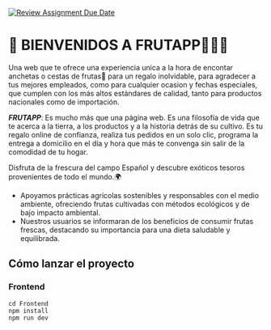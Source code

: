[![Review Assignment Due Date](https://classroom.github.com/assets/deadline-readme-button-24ddc0f5d75046c5622901739e7c5dd533143b0c8e959d652212380cedb1ea36.svg)](https://classroom.github.com/a/xq5TwZF7)


# 👋  BIENVENIDOS A FRUTAPP🍎🍇🍒
 
 Una web que te ofrece una experiencia unica a la hora de encontar anchetas o cestas de frutas🍍 para un regalo inolvidable, para agradecer a tus mejores empleados, como para cualquier ocasion y fechas especiales, que cumplen con los más altos estándares de calidad, tanto para productos nacionales como de importación.

 ***FRUTAPP***: Es mucho más que una página web. Es una filosofía de vida que te acerca a la tierra, a los productos y a la historia detrás de su cultivo. Es tu regalo online de confianza, realiza tus pedidos en un solo clic, programa la entrega a domicilio en el día y hora que más te convenga sin salir de la comodidad de tu hogar.

 Disfruta de la frescura del campo Español y descubre exóticos tesoros provenientes de todo el mundo.🌍
 


- Apoyamos prácticas agrícolas sostenibles y responsables con el medio ambiente, ofreciendo frutas cultivadas con métodos ecológicos y de bajo impacto ambiental.
- Nuestros usuarios se informaran de los beneficios de consumir frutas frescas, destacando su importancia para una dieta 
saludable y equilibrada.

## Cómo lanzar el proyecto 

### Frontend 

```
cd Frontend
npm install 
npm run dev 
```